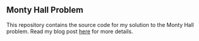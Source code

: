 ## Monty Hall Problem

This repository contains the source code for my solution to the Monty Hall problem. Read my blog post [here](https://www.harrybaines.net/blog/monty-hall-problem/) for more details.
